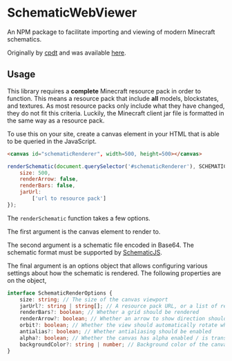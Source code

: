 # SchematicWebViewer
An NPM package to facilitate importing and viewing of modern Minecraft schematics.

Originally by [cpdt](https://github.com/cpdt) and was available [here](https://github.com/me4502/WorldEditGolf/tree/master/3d_test).

## Usage

This library requires a **complete** Minecraft resource pack in order to function. This means a resource pack that include **all** models, blockstates, and textures. As most resource packs only include what they have changed, they do not fit this criteria. Luckily, the Minecraft client jar file is formatted in the same way as a resource pack. 

To use this on your site, create a canvas element in your HTML that is able to be queried in the JavaScript.

```html
<canvas id="schematicRenderer", width=500, height=500></canvas>
```

```javascript
renderSchematic(document.querySelector('#schematicRenderer'), SCHEMATIC_FILE, {
    size: 500,
    renderArrow: false,
    renderBars: false,
    jarUrl:
        ['url to resource pack']
});
```

The `renderSchematic` function takes a few options.

The first argument is the canvas element to render to.

The second argument is a schematic file encoded in Base64. The schematic format must be supported by [SchematicJS](https://github.com/EngineHub/SchematicJS).

The final argument is an options object that allows configuring various settings about how the schematic is rendered. The following properties are on the object,

```typescript
interface SchematicRenderOptions {
    size: string; // The size of the canvas viewport
    jarUrl?: string | string[]; // A resource pack URL, or a list of resource pack URLs in priority order
    renderBars?: boolean; // Whether a grid should be rendered
    renderArrow?: boolean; // Whether an arrow to show direction should be rendered
    orbit?: boolean; // Whether the view should automatically rotate when not being dragged by the user
    antialias?: boolean; // Whether antialiasing should be enabled
    alpha?: boolean; // Whether the canvas has alpha enabled / is transparent (default: false)
    backgroundColor?: string | number; // Background color of the canvas (default: 0xffffff)
}
```
